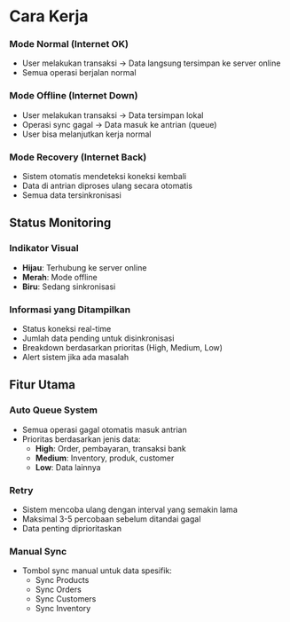 # Cara Kerja

### Mode Normal (Internet OK)
- User melakukan transaksi → Data langsung tersimpan ke server online
- Semua operasi berjalan normal

### Mode Offline (Internet Down)
- User melakukan transaksi → Data tersimpan lokal
- Operasi sync gagal → Data masuk ke antrian (queue)
- User bisa melanjutkan kerja normal

### Mode Recovery (Internet Back)
- Sistem otomatis mendeteksi koneksi kembali
- Data di antrian diproses ulang secara otomatis
- Semua data tersinkronisasi

## Status Monitoring

### Indikator Visual
- **Hijau**: Terhubung ke server online
- **Merah**: Mode offline
- **Biru**: Sedang sinkronisasi

### Informasi yang Ditampilkan
- Status koneksi real-time
- Jumlah data pending untuk disinkronisasi
- Breakdown berdasarkan prioritas (High, Medium, Low)
- Alert sistem jika ada masalah

## Fitur Utama

### Auto Queue System
- Semua operasi gagal otomatis masuk antrian
- Prioritas berdasarkan jenis data:
  - **High**: Order, pembayaran, transaksi bank
  - **Medium**: Inventory, produk, customer
  - **Low**: Data lainnya

### Retry
- Sistem mencoba ulang dengan interval yang semakin lama
- Maksimal 3-5 percobaan sebelum ditandai gagal
- Data penting diprioritaskan

### Manual Sync
- Tombol sync manual untuk data spesifik:
  - Sync Products
  - Sync Orders  
  - Sync Customers
  - Sync Inventory
